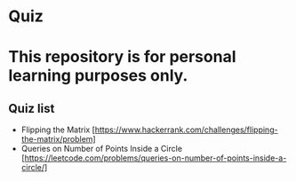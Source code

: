 # Quiz

# This repository is for personal learning purposes only.

## Quiz list

- Flipping the Matrix [https://www.hackerrank.com/challenges/flipping-the-matrix/problem]
- Queries on Number of Points Inside a Circle [https://leetcode.com/problems/queries-on-number-of-points-inside-a-circle/]

